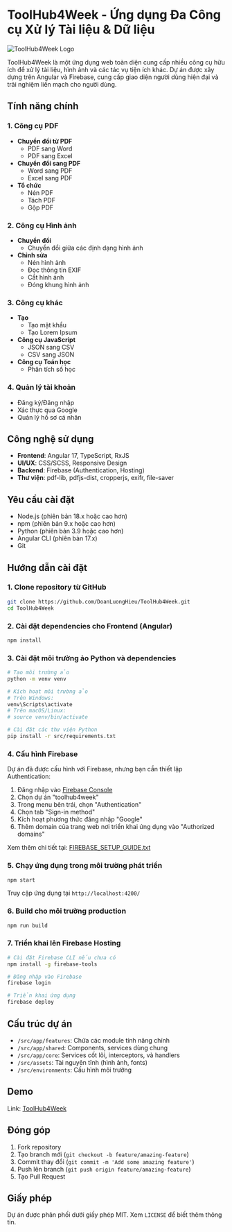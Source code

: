 # ToolHub4Week - Ứng dụng Đa Công cụ Xử lý Tài liệu & Dữ liệu

![ToolHub4Week Logo](https://github.com/DoanLuongHieu/ToolHub4Week/blob/main/src/assets/images/logo.png)

ToolHub4Week là một ứng dụng web toàn diện cung cấp nhiều công cụ hữu ích để xử lý tài liệu, hình ảnh và các tác vụ tiện ích khác. Dự án được xây dựng trên Angular và Firebase, cung cấp giao diện người dùng hiện đại và trải nghiệm liền mạch cho người dùng.

## Tính năng chính

### 1. Công cụ PDF
- **Chuyển đổi từ PDF**
  - PDF sang Word
  - PDF sang Excel
- **Chuyển đổi sang PDF**
  - Word sang PDF
  - Excel sang PDF
- **Tổ chức**
  - Nén PDF
  - Tách PDF
  - Gộp PDF

### 2. Công cụ Hình ảnh
- **Chuyển đổi**
  - Chuyển đổi giữa các định dạng hình ảnh
- **Chỉnh sửa**
  - Nén hình ảnh
  - Đọc thông tin EXIF
  - Cắt hình ảnh
  - Đóng khung hình ảnh

### 3. Công cụ khác
- **Tạo**
  - Tạo mật khẩu
  - Tạo Lorem Ipsum
- **Công cụ JavaScript**
  - JSON sang CSV
  - CSV sang JSON
- **Công cụ Toán học**
  - Phân tích số học

### 4. Quản lý tài khoản
- Đăng ký/Đăng nhập
- Xác thực qua Google
- Quản lý hồ sơ cá nhân

## Công nghệ sử dụng

- **Frontend**: Angular 17, TypeScript, RxJS
- **UI/UX**: CSS/SCSS, Responsive Design
- **Backend**: Firebase (Authentication, Hosting)
- **Thư viện**: pdf-lib, pdfjs-dist, cropperjs, exifr, file-saver

## Yêu cầu cài đặt
- Node.js (phiên bản 18.x hoặc cao hơn)
- npm (phiên bản 9.x hoặc cao hơn)
- Python (phiên bản 3.9 hoặc cao hơn)
- Angular CLI (phiên bản 17.x)
- Git

## Hướng dẫn cài đặt

### 1. Clone repository từ GitHub
```bash
git clone https://github.com/DoanLuongHieu/ToolHub4Week.git
cd ToolHub4Week
```

### 2. Cài đặt dependencies cho Frontend (Angular)
```bash
npm install
```

### 3. Cài đặt môi trường ảo Python và dependencies
```bash
# Tạo môi trường ảo
python -m venv venv

# Kích hoạt môi trường ảo
# Trên Windows:
venv\Scripts\activate
# Trên macOS/Linux:
# source venv/bin/activate

# Cài đặt các thư viện Python
pip install -r src/requirements.txt
```

### 4. Cấu hình Firebase

Dự án đã được cấu hình với Firebase, nhưng bạn cần thiết lập Authentication:

1. Đăng nhập vào [Firebase Console](https://console.firebase.google.com/)
2. Chọn dự án "toolhub4week"
3. Trong menu bên trái, chọn "Authentication"
4. Chọn tab "Sign-in method"
5. Kích hoạt phương thức đăng nhập "Google"
6. Thêm domain của trang web nơi triển khai ứng dụng vào "Authorized domains"

Xem thêm chi tiết tại: [FIREBASE_SETUP_GUIDE.txt](./src/FIREBASE_SETUP_GUIDE.txt)

### 5. Chạy ứng dụng trong môi trường phát triển
```bash
npm start
```
Truy cập ứng dụng tại `http://localhost:4200/`

### 6. Build cho môi trường production
```bash
npm run build
```

### 7. Triển khai lên Firebase Hosting
```bash
# Cài đặt Firebase CLI nếu chưa có
npm install -g firebase-tools

# Đăng nhập vào Firebase
firebase login

# Triển khai ứng dụng
firebase deploy
```

## Cấu trúc dự án

- `/src/app/features`: Chứa các module tính năng chính
- `/src/app/shared`: Components, services dùng chung
- `/src/app/core`: Services cốt lõi, interceptors, và handlers
- `/src/assets`: Tài nguyên tĩnh (hình ảnh, fonts)
- `/src/environments`: Cấu hình môi trường

## Demo

Link: [ToolHub4Week](https://toolhub4week.web.app/)

## Đóng góp

1. Fork repository
2. Tạo branch mới (`git checkout -b feature/amazing-feature`)
3. Commit thay đổi (`git commit -m 'Add some amazing feature'`)
4. Push lên branch (`git push origin feature/amazing-feature`)
5. Tạo Pull Request

## Giấy phép

Dự án được phân phối dưới giấy phép MIT. Xem `LICENSE` để biết thêm thông tin.

